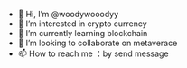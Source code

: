 - 👋 Hi, I’m @woodywooodyy
- 👀 I’m interested in crypto currency
- 🌱 I’m currently learning blockchain
- 💞️ I’m looking to collaborate on metaverace
- 📫 How to reach me ：by send message

<!---
woodywooodyy/woodywooodyy is a ✨ special ✨ repository because its `README.md` (this file) appears on your GitHub profile.
You can click the Preview link to take a look at your changes.
--->
